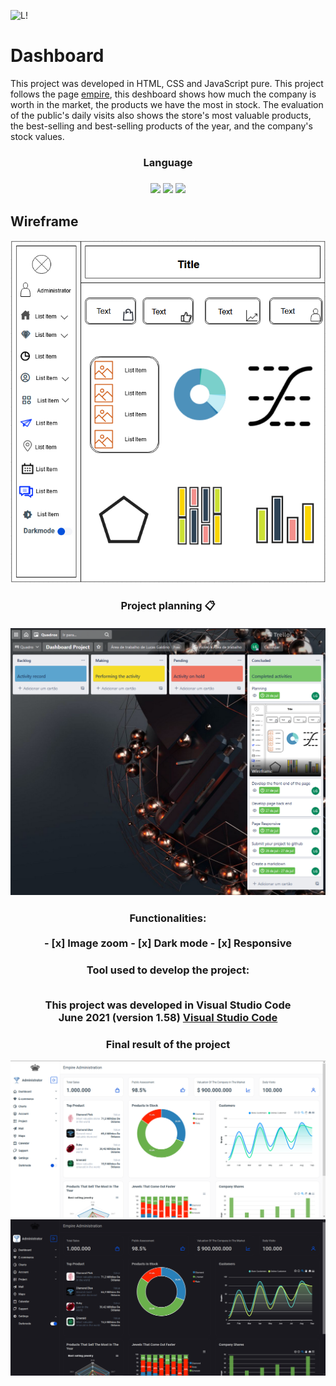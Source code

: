 ![L!](https://img.shields.io/badge/License-MIT-green) 

<h1>Dashboard</h1>

This project was developed in HTML, CSS and JavaScript pure. This project follows the page <a href="">empire</a>, this deshboard shows how much the company is worth in the market, the products we have the most in stock. The evaluation of the public's daily visits also shows the store's most valuable products, the best-selling and best-selling products of the year, and the company's stock values.

<h3 align="center">
 Language
<h3>
<p align="center">
<img src="https://camo.githubusercontent.com/d63d473e728e20a286d22bb2226a7bf45a2b9ac6c72c59c0e61e9730bfe4168c/68747470733a2f2f696d672e736869656c64732e696f2f62616467652f48544d4c352d4533344632363f7374796c653d666f722d7468652d6261646765266c6f676f3d68746d6c35266c6f676f436f6c6f723d7768697465">
<img src="https://camo.githubusercontent.com/3a0f693cfa032ea4404e8e02d485599bd0d192282b921026e89d271aaa3d7565/68747470733a2f2f696d672e736869656c64732e696f2f62616467652f435353332d3135373242363f7374796c653d666f722d7468652d6261646765266c6f676f3d63737333266c6f676f436f6c6f723d7768697465">
<img src="https://camo.githubusercontent.com/9d07c04bdd98c662d5df9d4e1cc1de8446ffeaebca330feb161f1fb8e1188204/68747470733a2f2f696d672e736869656c64732e696f2f62616467652f4a6176615363726970742d4637444631453f7374796c653d666f722d7468652d6261646765266c6f676f3d6a617661736372697074266c6f676f436f6c6f723d626c61636b">
<p>

<h2>Wireframe</h2>

<img src ="./Screenshots/Wireframe-Dashboard.png" alt="Wireframe">
 
<h3 align="center">
Project planning 📋<br><br>
<img src ="./Screenshots/Trello-Planning.png?token=AREOZJYTKC77MROJXNP24YTBABDEU" alt="Planning-Trello">
</h3>

<h3 align="center">
Functionalities:<br><br>
- [x] Image zoom
- [x] Dark mode
- [x] Responsive
</h3> 
 
<h3 align="center">
Tool used to develop the project:<br><br>
  
This project was developed in Visual Studio Code <br>
June 2021 (version 1.58) <a href="https://code.visualstudio.com/">Visual Studio Code</a>
</h3>
 
<h3 align="center">
Final result of the project
</h3>
  
<img src ="./Screenshots/Dashboard-result.png?token=AREOZJ6Z6OCCYKAUJABT6TDBAANZC" alt="Dashboard">
 
<img src ="./Screenshots/Dashboard-Darkmode.png?token=AREOZJ6BPPOKNMAAZCVS45DBAAV2G" alt="Dashboard-Darkmode">
